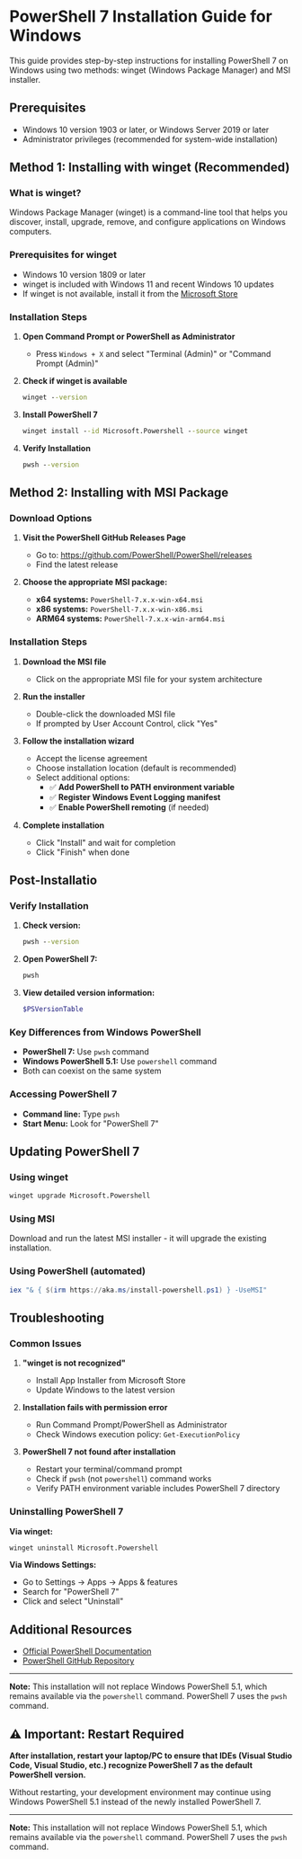 # PowerShell 7 Installation Guide for Windows

This guide provides step-by-step instructions for installing PowerShell 7 on Windows using two methods: winget (Windows Package Manager) and MSI installer.

## Prerequisites

- Windows 10 version 1903 or later, or Windows Server 2019 or later
- Administrator privileges (recommended for system-wide installation)

## Method 1: Installing with winget (Recommended)

### What is winget?
Windows Package Manager (winget) is a command-line tool that helps you discover, install, upgrade, remove, and configure applications on Windows computers.

### Prerequisites for winget
- Windows 10 version 1809 or later
- winget is included with Windows 11 and recent Windows 10 updates
- If winget is not available, install it from the [Microsoft Store](https://www.microsoft.com/p/app-installer/9nblggh4nns1)

### Installation Steps

1. **Open Command Prompt or PowerShell as Administrator**
   - Press `Windows + X` and select "Terminal (Admin)" or "Command Prompt (Admin)"

2. **Check if winget is available**
   ```cmd
   winget --version
   ```

3. **Install PowerShell 7**
   ```cmd
   winget install --id Microsoft.Powershell --source winget
   ```

4. **Verify Installation**
   ```cmd
   pwsh --version
   ```

## Method 2: Installing with MSI Package

### Download Options

1. **Visit the PowerShell GitHub Releases Page**
   - Go to: https://github.com/PowerShell/PowerShell/releases
   - Find the latest release

2. **Choose the appropriate MSI package:**
   - **x64 systems:** `PowerShell-7.x.x-win-x64.msi`
   - **x86 systems:** `PowerShell-7.x.x-win-x86.msi`
   - **ARM64 systems:** `PowerShell-7.x.x-win-arm64.msi`

### Installation Steps

1. **Download the MSI file**
   - Click on the appropriate MSI file for your system architecture

2. **Run the installer**
   - Double-click the downloaded MSI file
   - If prompted by User Account Control, click "Yes"

3. **Follow the installation wizard**
   - Accept the license agreement
   - Choose installation location (default is recommended)
   - Select additional options:
     - ✅ **Add PowerShell to PATH environment variable**
     - ✅ **Register Windows Event Logging manifest**
     - ✅ **Enable PowerShell remoting** (if needed)

4. **Complete installation**
   - Click "Install" and wait for completion
   - Click "Finish" when done


## Post-Installatio

### Verify Installation

1. **Check version:**
   ```cmd
   pwsh --version
   ```

2. **Open PowerShell 7:**
   ```cmd
   pwsh
   ```

3. **View detailed version information:**
   ```powershell
   $PSVersionTable
   ```

### Key Differences from Windows PowerShell

- **PowerShell 7:** Use `pwsh` command
- **Windows PowerShell 5.1:** Use `powershell` command
- Both can coexist on the same system

### Accessing PowerShell 7

- **Command line:** Type `pwsh`
- **Start Menu:** Look for "PowerShell 7"

## Updating PowerShell 7

### Using winget
```cmd
winget upgrade Microsoft.Powershell
```

### Using MSI
Download and run the latest MSI installer - it will upgrade the existing installation.

### Using PowerShell (automated)
```powershell
iex "& { $(irm https://aka.ms/install-powershell.ps1) } -UseMSI"
```

## Troubleshooting

### Common Issues

1. **"winget is not recognized"**
   - Install App Installer from Microsoft Store
   - Update Windows to the latest version

2. **Installation fails with permission error**
   - Run Command Prompt/PowerShell as Administrator
   - Check Windows execution policy: `Get-ExecutionPolicy`

3. **PowerShell 7 not found after installation**
   - Restart your terminal/command prompt
   - Check if `pwsh` (not `powershell`) command works
   - Verify PATH environment variable includes PowerShell 7 directory

### Uninstalling PowerShell 7

**Via winget:**
```cmd
winget uninstall Microsoft.Powershell
```

**Via Windows Settings:**
- Go to Settings → Apps → Apps & features
- Search for "PowerShell 7"
- Click and select "Uninstall"

## Additional Resources

- [Official PowerShell Documentation](https://learn.microsoft.com/en-us/powershell/scripting/install/installing-powershell-on-windows?view=powershell-7.5)
- [PowerShell GitHub Repository](https://github.com/PowerShell/PowerShell/releases)
---

**Note:** This installation will not replace Windows PowerShell 5.1, which remains available via the `powershell` command. PowerShell 7 uses the `pwsh` command.

## ⚠️ Important: Restart Required

**After installation, restart your laptop/PC to ensure that IDEs (Visual Studio Code, Visual Studio, etc.) recognize PowerShell 7 as the default PowerShell version.**

Without restarting, your development environment may continue using Windows PowerShell 5.1 instead of the newly installed PowerShell 7.

---

**Note:** This installation will not replace Windows PowerShell 5.1, which remains available via the `powershell` command. PowerShell 7 uses the `pwsh` command.